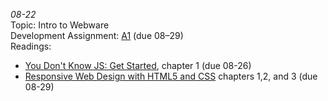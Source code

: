 *08-22*  
Topic: Intro to Webware  
Development Assignment: [A1](https://github.com/cs-4241-2024/a1-gettingstarted/blob/main/README.md) (due 08–29)  
Readings:  
- [You Don't Know JS: Get Started](https://github.com/getify/You-Dont-Know-JS/blob/2nd-ed/get-started/ch1.md), chapter 1 (due 08-26)  
- [Responsive Web Design with HTML5 and CSS](https://learning.oreilly.com/library/view/responsive-web-design/9781803242712/) chapters 1,2, and 3 (due 08-29) 
